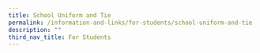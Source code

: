 ```yaml
---
title: School Uniform and Tie
permalink: /information-and-links/for-students/school-uniform-and-tie
description: ""
third_nav_title: For Students
---
```

